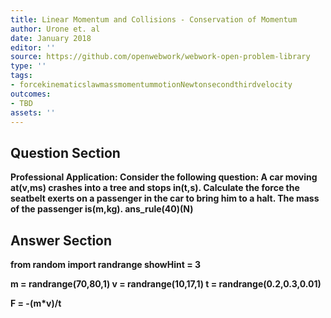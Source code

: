 ```yaml
---
title: Linear Momentum and Collisions - Conservation of Momentum
author: Urone et. al
date: January 2018
editor: ''
source: https://github.com/openwebwork/webwork-open-problem-library
type: ''
tags:
- forcekinematicslawmassmomentummotionNewtonsecondthirdvelocity
outcomes:
- TBD
assets: ''
---
```


## Question Section 

<b>
<b>Professional Application:<b> Consider the following question: A car moving at(v,ms) crashes into a tree and stops in(t,s). Calculate the force the seatbelt exerts on a passenger in the car to bring him to a halt. The mass of the passenger is(m,kg).
ans_rule(40)(N)



## Answer Section

from random import randrange
showHint = 3

m = randrange(70,80,1)
v = randrange(10,17,1)
t = randrange(0.2,0.3,0.01)

F = -(m*v)/t